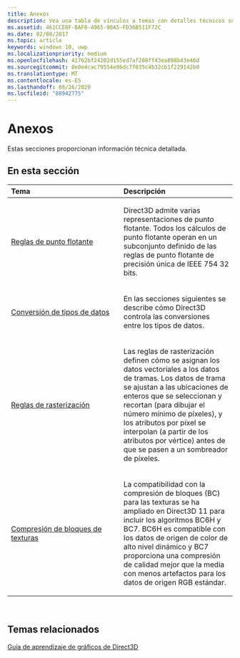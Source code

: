 ```yaml
---
title: Anexos
description: Vea una tabla de vínculos a temas con detalles técnicos sobre las reglas de punto flotante, la conversión de tipos de datos, las reglas de rasterización y la compresión de bloques de textura.
ms.assetid: 461CCE6F-BAF0-4965-90A5-FD36B511F72C
ms.date: 02/08/2017
ms.topic: article
keywords: windows 10, uwp
ms.localizationpriority: medium
ms.openlocfilehash: 41762bf24202d155ed7af288ff43ea898b43e46d
ms.sourcegitcommit: 8e0e4cac79554e86dc7f035c4b32cb1f229142b0
ms.translationtype: MT
ms.contentlocale: es-ES
ms.lasthandoff: 08/26/2020
ms.locfileid: "88942775"
---
```

# <a name="appendices"></a>Anexos

Estas secciones proporcionan información técnica detallada.

## <a name="span-idin-this-sectionspanin-this-section"></a><span id="in-this-section"></span>En esta sección


<table>
<colgroup>
<col width="50%" />
<col width="50%" />
</colgroup>
<thead>
<tr class="header">
<th align="left">Tema</th>
<th align="left">Descripción</th>
</tr>
</thead>
<tbody>
<tr class="odd">
<td align="left"><p><a href="floating-point-rules.md">Reglas de punto flotante</a></p></td>
<td align="left"><p>Direct3D admite varias representaciones de punto flotante. Todos los cálculos de punto flotante operan en un subconjunto definido de las reglas de punto flotante de precisión única de IEEE 754 32 bits.</p></td>
</tr>
<tr class="even">
<td align="left"><p><a href="data-type-conversion.md">Conversión de tipos de datos</a></p></td>
<td align="left"><p>En las secciones siguientes se describe cómo Direct3D controla las conversiones entre los tipos de datos.</p></td>
</tr>
<tr class="odd">
<td align="left"><p><a href="rasterization-rules.md">Reglas de rasterización</a></p></td>
<td align="left"><p>Las reglas de rasterización definen cómo se asignan los datos vectoriales a los datos de tramas. Los datos de trama se ajustan a las ubicaciones de enteros que se seleccionan y recortan (para dibujar el número mínimo de píxeles), y los atributos por píxel se interpolan (a partir de los atributos por vértice) antes de que se pasen a un sombreador de píxeles.</p></td>
</tr>
<tr class="even">
<td align="left"><p><a href="texture-block-compression.md">Compresión de bloques de texturas</a></p></td>
<td align="left"><p>La compatibilidad con la compresión de bloques (BC) para las texturas se ha ampliado en Direct3D 11 para incluir los algoritmos BC6H y BC7. BC6H es compatible con los datos de origen de color de alto nivel dinámico y BC7 proporciona una compresión de calidad mejor que la media con menos artefactos para los datos de origen RGB estándar.</p></td>
</tr>
</tbody>
</table>

 

## <a name="span-idrelated-topicsspanrelated-topics"></a><span id="related-topics"></span>Temas relacionados


[Guía de aprendizaje de gráficos de Direct3D](index.md)

 

 




